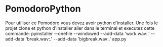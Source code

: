 # PomodoroPython

Pour utiliser ce Pomodoro vous devez avoir python d'installer.
Une fois le projet clone et python d'installer aller dans le terminal et executez cette commande:
pyinstaller --onefile --windowed --add-data 'work.wav:.' --add-data 'break.wav:.' --add-data 'bigbreak.wav:.' app.py


